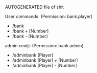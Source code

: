 AUTOGENERATED file of shit

User commands: (Permission: bank.player)
 - /bank
 - /bank + [Number]
 - /bank - [Number]

admin cmdji: (Permission: bank.admin)
 - /adminbank [Player]
 - /adminbank [Player] + [Number]
 - /adminbank [Player] - [Number]